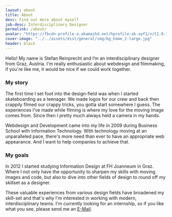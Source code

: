 ```yaml
---
layout: about
title: About
desc: Find out more about myself
job-desc: Interdisciplinary Designer
permalink: /about/
avatar: "https://fbcdn-profile-a.akamaihd.net/hprofile-ak-xpf1/v/t1.0-1/c0.38.320.320/p320x320/10154519_10203391891626507_1625131595_n.jpg?oh=45e0ff57e47b2ddda4bd450e5c7290aa&oe=54E71676&__gda__=1427567812_bf16b38e211db516adc185421a318e78"
cover-image: "../../assets/dist/general/img/bg_home_2-large.jpg"
header: black
---
```


Hello! My name is Stefan Reinprecht and I’m an interdisciplinary  designer from Graz, Austria. I'm really enthusiastic about webdesign and filmmaking, if you're like me, it would be nice if we could work together. 

### My story

The first time I set foot into the design-field was when I started skateboarding as a teenager. We made logos for our crew and back then crappily filmed our crappy tricks, you gotta start somewhere I guess. The experiences I’ve made while filming is where my love for the moving image comes from. Since then I pretty much always held a camera in my hands. 

Webdesign and Development came into my life in 2009 during Business School with Information Technology. With technology moving at an unparalleled pace, there's more need than ever to have an appropriate web appearance. And I want to help companies to achieve that.

### My goals

In 2012 I started studying Information Design at FH Joanneum in Graz. Where I not only have the opportunity to sharpen my skills with moving images and code, but also to dive into other fields of design to round off my skillset as a designer. 

These valuable experiences from various design fields have broadened my skill-set and that's why I'm interested in working with modern, interdisciplinary teams. I'm currently looking for an internship, so if you like what you see, please send me an [E-Mail](mailto:hello@stefanreinprecht.at).